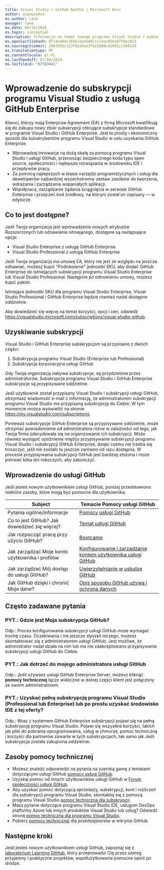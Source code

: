 ```yaml
---
title: Visual Studio + GitHub Bundle | Microsoft Docs
author: evanwindom
ms.author: lank
manager: lank
ms.date: 04/15/2019
ms.topic: conceptual
description: Informacje na temat nowego programu Visual Studio + pakiet GitHub
ms.openlocfilehash: 6f14a484c365bcbede89c1cc4ac056a97f9ec013
ms.sourcegitcommit: 208395bc122f8d3dae3f5e5960c42981cc368310
ms.translationtype: MT
ms.contentlocale: pl-PL
ms.lasthandoff: 07/10/2019
ms.locfileid: "67783441"
---
```

# <a name="introducing-visual-studio-subscriptions-with-github-enterprise"></a>Wprowadzenie do subskrypcji programu Visual Studio z usługą GitHub Enterprise  

Klienci, którzy mają Enterprise Agreement (EA) z firmą Microsoft kwalifikują się do zakupu nowy zbiór subskrypcji oferujące subskrypcje standardowe w programie Visual Studio i GitHub Enterprise. Jest to prosty i ekonomiczny sposób dla subskrybentów programu Visual Studio w celu uzyskania GitHub Enterprise. 

- Wprowadzaj innowacje na dużą skalę za pomocą programu Visual Studio i usługi GitHub, przenosząc bezpiecznego kodu typu open source, społeczności i najlepsze rozwiązania w środowisku IDE i przepływów pracy.
- Za pomocą najlepszych w klasie narzędzi programistycznych i usług dla deweloperów najbardziej wszechstronny zestaw zasobów do tworzenia, wdrażania i zarządzania wspaniałych aplikacji. 
- Współpraca, zarządzanie żądania ściągnięcia w serwisie GitHub Enterprise i przejrzeć kod źródłowy, na którym został on zapisany — w edytorze. 

## <a name="whats-available"></a>Co to jest dostępne? 

Jeśli Twoja organizacja jest wprowadzenie nowych atrybutów Rozszerzonych lub odnawianie istniejącego, dostępne są następujące opcje:

- Visual Studio Enterprise z usługą GitHub Enterprise
- Visual Studio Professional z usługą GitHub Enterprise

Jeśli Twoja organizacja ma umowę EA, który nie jest ze względu na jeszcze odnawiać, możesz kupić "Podniesienie" jednostki SKU, aby dodać GitHub Enterprise do istniejących subskrypcji programu Visual Studio Enterprise lub Visual Studio Professional.  Następnie po odnowieniu umowy, możesz kupić pakiet.

Istniejące jednostki SKU dla programu Visual Studio Enterprise, Visual Studio Professional i GitHub Enterprise będzie również nadal dostępne oddzielnie. 

Aby dowiedzieć się więcej na temat korzyści, opcji i cen, odwiedź https://visualstudio.microsoft.com/subscriptions/visual-studio-github. 

## <a name="getting-your-subscriptions"></a>Uzyskiwanie subskrypcji

Visual Studio i GitHub Enterprise subskrypcjom są przypisane z dwóch części:
1. Subskrypcja programu Visual Studio (Enterprise lub Professional)
2. Subskrypcja korporacyjna usługi GitHub

Gdy Twoja organizacja nabywa subskrypcje, są przydzielone przez administratorów.  Subskrypcje programu Visual Studio i GitHub Enterprise subskrypcje są przypisywane oddzielnie.  

Jeśli użytkownik został przypisany Visual Studio i subskrypcji usługi GitHub, otrzymasz wiadomość e-mail z informacją, że administratorem subskrypcji programu Visual Studio ma przypisaną subskrypcję do Ciebie.  W tym momencie można wyświetlić na stronie https://my.visualstudio.com/subscriptions.  

Ponieważ subskrypcje GitHub Enterprise są przypisywane oddzielnie, może otrzymać powiadomienie od administratora różne w zależności od tego, jak Twoja firma zdecydowała się na organizowanie ich subskrypcji.  Może również wystąpić opóźnienie między przypisywanie subskrypcji programu Visual Studio i subskrypcji GitHub Enterprise, dzięki czemu nie trzeba się troszczyć, jeśli nie zostało to jeszcze zarówno od razu dostępna.  W procesie przypisywania subskrypcji GitHub jest bardziej złożona i może potrwać kilka dni roboczych, aby zakończyć.  

## <a name="getting-started-with-github"></a>Wprowadzenie do usługi GitHub

Jeśli jesteś nowym użytkownikiem usługi GitHub, poniżej przedstawiono niektóre zasoby, które mogą być pomocne dla użytkownika:

| Subject                                  | Temacie Pomocy usługi GitHub                                     |
|------------------------------------------|-------------------------------------------------------|
| Pytania ogólne/informacje          | [Pomocy usługi GitHub](https://help.github.com/en)             |
| Co to jest GitHub?  Jak dowiedzieć się więcej?  | [Temat usługi GitHub](https://help.github.com/en/categories/about-github)                                       |
| Jak rozpocząć pracę przy użyciu GitHub?     | [Bootcamp](https://help.github.com/en/categories/bootcamp)                                              |
| Jak zarządzać Moje konto użytkownika i profilów       | [Konfigurowanie i zarządzanie kontem użytkownika usługi GitHub](https://help.github.com/en/categories/setting-up-and-managing-your-github-user-account)    |
| Jak zarządzać Mój dostęp do usługi GitHub?   | [Uwierzytelnianie w usłudze GitHub](https://help.github.com/en/categories/authenticating-to-github)                           |
| Jak GitHub dzięki i chronić Moje dane? | [Opis sposobu GitHub używa i ochrona danych](https://help.github.com/en/categories/understanding-how-github-uses-and-protects-your-data)|

## <a name="frequently-asked-questions"></a>Często zadawane pytania

### <a name="q--where-is-my-github-subscription"></a>PYT.:  Gdzie jest Moja subskrypcja GitHub?

Odp.:  Proces konfigurowania subskrypcji usługi GitHub może wymagać trochę czasu.  Oczekiwania i nie jeszcze słyszeli niczego, możesz skontaktować się z administratorem usługi GitHub.  Jest możliwe, że administrator nadal działa na nim lub ma nie zaakceptowano przypisywanie subskrypcji usługi GitHub do Ciebie. 

### <a name="q--how-do-i-reach-my-github-administrator"></a>PYT.:  Jak dotrzeć do mojego administratora usługi GitHub

Odp.:  Jeśli używasz usługi GitHub Enterprise Server, możesz kliknąć **pomocy technicznej** łącze widoczne w dolnej części klient jest połączony ze swoim administratorem.

### <a name="q-do-i-get-the-full-visual-studio-subscription-professional-or-enterprise-or-do-i-just-get-the-ide-with-this-offering"></a>PYT.: Uzyskać pełną subskrypcję programu Visual Studio (Professional lub Enterprise) lub po prostu uzyskać środowisko IDE z tej oferty?

Odp.:  Wraz z systemem GitHub Enterprise subskrypcji pojawi się na pełną subskrypcję programu Visual Studio.  Pojawi się wszystkie korzyści, takich jak pliki do pobrania oprogramowania, usług w chmurze, pomoc techniczną i korzyści dla partnerów zawarte w tych subskrypcjach, tak samo jak Jeśli subskrypcja została zakupiona oddzielnie.

## <a name="support-resources"></a>Zasoby pomocy technicznej
- Możesz znaleźć odpowiedzi na pytania na szeroką gamę z tematami dotyczącymi usługi GitHub [pomocy usługi GitHub](https://help.github.com/en).
- Uzyskaj pomoc od innych użytkowników usługi GitHub w [Forum społeczności usługi GitHub](https://github.community/).
- Aby uzyskać pomoc dotyczącą sprzedaży, subskrypcji, kont i rozliczeń dla subskrypcji programu Visual Studio, skontaktuj się z pomocą programu Visual Studio [pomoc techniczna dla subskrypcji](https://visualstudio.microsoft.com/subscriptions/support/).
- Masz pytanie dotyczące programu Visual Studio IDE, usługom DevOps platformy Azure lub innych produktów Visual Studio lub usług?  Odwiedź stronę [pomoc techniczna dla programu Visual Studio](https://visualstudio.microsoft.com/support/).
- Pobierz [pomocy technicznej](https://support.microsoft.com/en-us/supportforbusiness/productselection?sapId=b77fe80f-5417-80bd-4b2a-275cf0018c24) dla przedsiębiorstw w witrynie GitHub.   

## <a name="next-steps"></a>Następne kroki

Jeśli jesteś nowym użytkownikiem usługi GitHub, zapoznaj się z [laboratorium Learning GitHub](https://lab.github.com/), który przeprowadzi Cię przez szereg przyjemny i praktyczne projektów, współużytkowania pomocne opinii po drodze.
